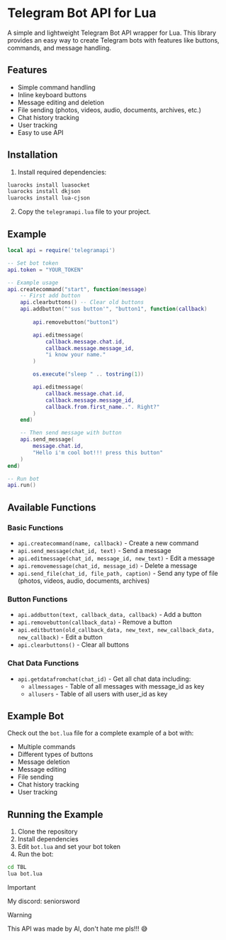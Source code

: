 # Telegram Bot API for Lua

A simple and lightweight Telegram Bot API wrapper for Lua. This library provides an easy way to create Telegram bots with features like buttons, commands, and message handling.

## Features

- Simple command handling
- Inline keyboard buttons
- Message editing and deletion
- File sending (photos, videos, audio, documents, archives, etc.)
- Chat history tracking
- User tracking
- Easy to use API

## Installation

1. Install required dependencies:
```bash
luarocks install luasocket
luarocks install dkjson
luarocks install lua-cjson
```

2. Copy the `telegramapi.lua` file to your project.

## Example

```lua
local api = require('telegramapi')

-- Set bot token
api.token = "YOUR_TOKEN"

-- Example usage
api.createcommand("start", function(message)
    -- First add button
    api.clearbuttons() -- Clear old buttons
    api.addbutton("'sus button'", "button1", function(callback)
        
        api.removebutton("button1")

        api.editmessage(
            callback.message.chat.id,
            callback.message.message_id,
            "i know your name."
        )

        os.execute("sleep " .. tostring(1))

        api.editmessage(
            callback.message.chat.id,
            callback.message.message_id,
            callback.from.first_name..". Right?"
        )
    end)

    -- Then send message with button
    api.send_message(
        message.chat.id,
        "Hello i'm cool bot!!! press this button"
    )
end)

-- Run bot
api.run()
```

## Available Functions

### Basic Functions
- `api.createcommand(name, callback)` - Create a new command
- `api.send_message(chat_id, text)` - Send a message
- `api.editmessage(chat_id, message_id, new_text)` - Edit a message
- `api.removemessage(chat_id, message_id)` - Delete a message
- `api.send_file(chat_id, file_path, caption)` - Send any type of file (photos, videos, audio, documents, archives)

### Button Functions
- `api.addbutton(text, callback_data, callback)` - Add a button
- `api.removebutton(callback_data)` - Remove a button
- `api.editbutton(old_callback_data, new_text, new_callback_data, new_callback)` - Edit a button
- `api.clearbuttons()` - Clear all buttons

### Chat Data Functions
- `api.getdatafromchat(chat_id)` - Get all chat data including:
  - `allmessages` - Table of all messages with message_id as key
  - `allusers` - Table of all users with user_id as key

## Example Bot

Check out the `bot.lua` file for a complete example of a bot with:
- Multiple commands
- Different types of buttons
- Message deletion
- Message editing
- File sending
- Chat history tracking
- User tracking

## Running the Example

1. Clone the repository
2. Install dependencies
3. Edit `bot.lua` and set your bot token
4. Run the bot:
```bash
cd TBL
lua bot.lua
```


> [!IMPORTANT]
> My discord: seniorsword

> [!WARNING]
> This API was made by AI, don't hate me pls!!! 😅
